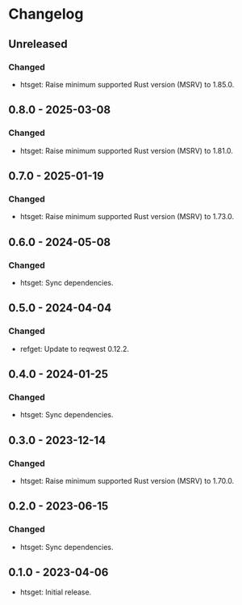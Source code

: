# Changelog

## Unreleased

### Changed

  * htsget: Raise minimum supported Rust version (MSRV) to 1.85.0.

## 0.8.0 - 2025-03-08

### Changed

  * htsget: Raise minimum supported Rust version (MSRV) to 1.81.0.

## 0.7.0 - 2025-01-19

### Changed

  * htsget: Raise minimum supported Rust version (MSRV) to 1.73.0.

## 0.6.0 - 2024-05-08

### Changed

  * htsget: Sync dependencies.

## 0.5.0 - 2024-04-04

### Changed

  * refget: Update to reqwest 0.12.2.

## 0.4.0 - 2024-01-25

### Changed

  * htsget: Sync dependencies.

## 0.3.0 - 2023-12-14

### Changed

  * htsget: Raise minimum supported Rust version (MSRV) to 1.70.0.

## 0.2.0 - 2023-06-15

### Changed

  * htsget: Sync dependencies.

## 0.1.0 - 2023-04-06

  * htsget: Initial release.
